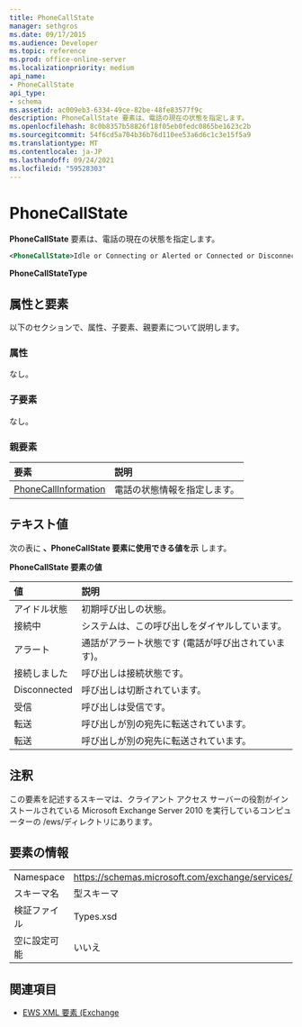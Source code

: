 ```yaml
---
title: PhoneCallState
manager: sethgros
ms.date: 09/17/2015
ms.audience: Developer
ms.topic: reference
ms.prod: office-online-server
ms.localizationpriority: medium
api_name:
- PhoneCallState
api_type:
- schema
ms.assetid: ac009eb3-6334-49ce-82be-48fe83577f9c
description: PhoneCallState 要素は、電話の現在の状態を指定します。
ms.openlocfilehash: 8c0b8357b58826f18f05eb0fedc0865be1623c2b
ms.sourcegitcommit: 54f6cd5a704b36b76d110ee53a6d6c1c3e15f5a9
ms.translationtype: MT
ms.contentlocale: ja-JP
ms.lasthandoff: 09/24/2021
ms.locfileid: "59528303"
---
```

# <a name="phonecallstate"></a>PhoneCallState

**PhoneCallState** 要素は、電話の現在の状態を指定します。 
  
```xml
<PhoneCallState>Idle or Connecting or Alerted or Connected or Disconnected or Incoming or Transferring or Forwarding</PhoneCallState>
```

 **PhoneCallStateType**
## <a name="attributes-and-elements"></a>属性と要素

以下のセクションで、属性、子要素、親要素について説明します。
  
### <a name="attributes"></a>属性

なし。
  
### <a name="child-elements"></a>子要素

なし。
  
### <a name="parent-elements"></a>親要素

|**要素**|**説明**|
|:-----|:-----|
|[PhoneCallInformation](phonecallinformation.md) <br/> |電話の状態情報を指定します。  <br/> |
   
## <a name="text-value"></a>テキスト値

次の表に **、PhoneCallState 要素に使用できる値を示** します。 
  
**PhoneCallState 要素の値**

|**値**|**説明**|
|:-----|:-----|
|アイドル状態  <br/> |初期呼び出しの状態。  <br/> |
|接続中  <br/> |システムは、この呼び出しをダイヤルしています。  <br/> |
|アラート  <br/> |通話がアラート状態です (電話が呼び出されています)。  <br/> |
|接続しました  <br/> |呼び出しは接続状態です。  <br/> |
|Disconnected  <br/> |呼び出しは切断されています。  <br/> |
|受信  <br/> |呼び出しは受信です。  <br/> |
|転送  <br/> |呼び出しが別の宛先に転送されています。  <br/> |
|転送  <br/> |呼び出しが別の宛先に転送されています。  <br/> |
   
## <a name="remarks"></a>注釈

この要素を記述するスキーマは、クライアント アクセス サーバーの役割がインストールされている Microsoft Exchange Server 2010 を実行しているコンピューターの /ews/ディレクトリにあります。
  
## <a name="element-information"></a>要素の情報

|||
|:-----|:-----|
|Namespace  <br/> |https://schemas.microsoft.com/exchange/services/2006/types  <br/> |
|スキーマ名  <br/> |型スキーマ  <br/> |
|検証ファイル  <br/> |Types.xsd  <br/> |
|空に設定可能  <br/> |いいえ  <br/> |
   
## <a name="see-also"></a>関連項目



- [EWS XML 要素 (Exchange](ews-xml-elements-in-exchange.md)

